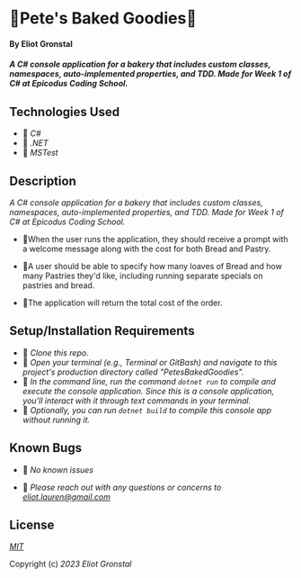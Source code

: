 # 🥖Pete's Baked Goodies🥖

#### By Eliot Gronstal

#### _A C# console application for a bakery that includes custom classes, namespaces, auto-implemented properties, and TDD. Made for Week 1 of C# at Epicodus Coding School._

## Technologies Used

* 🥐 _C#_
* 🥐 _.NET_
* 🥐 _MSTest_

## Description

_A C# console application for a bakery that includes custom classes, namespaces, auto-implemented properties, and TDD. Made for Week 1 of C# at Epicodus Coding School._

* 🍞When the user runs the application, they should receive a prompt with a welcome message along with the cost for both Bread and Pastry.

* 🍞A user should be able to specify how many loaves of Bread and how many Pastries they'd like, including running separate specials on pastries and bread.

* 🍞The application will return the total cost of the order.

## Setup/Installation Requirements

* 🍩 _Clone this repo._
* 🍩 _Open your terminal (e.g., Terminal or GitBash) and navigate to this project's production directory called "PetesBakedGoodies"._
* 🍩 _In the command line, run the command ``dotnet run`` to compile and execute the console application. Since this is a console application, you'll interact with it through text commands in your terminal._
* 🍩 _Optionally, you can run ``dotnet build`` to compile this console app without running it._


## Known Bugs

* 🥖 _No known issues_

* 🥖 _Please reach out with any questions or concerns to [eliot.lauren@gmail.com](eliot.lauren@gmail.com)_

## License

_[MIT](https://opensource.org/license/mit/)_

Copyright (c) _2023_ _Eliot Gronstal_